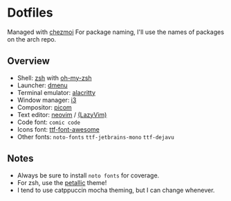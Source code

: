 # Dotfiles
Managed with [chezmoi](https://www.chezmoi.io/)
For package naming, I'll use the names of packages on the arch repo.

## Overview
- Shell: [zsh](https://wiki.archlinux.org/title/zsh) with [oh-my-zsh](https://ohmyz.sh/)
- Launcher: [dmenu](https://wiki.archlinux.org/title/dmenu)
- Terminal emulator: [alacritty](https://wiki.archlinux.org/title/Alacritty)
- Window manager: [i3](https://archlinux.org/groups/x86_64/i3/)
- Compositor: [picom](https://wiki.archlinux.org/title/picom)
- Text editor: [neovim](https://wiki.archlinux.org/title/Neovim) / [(LazyVim)](https://www.lazyvim.org/)
- Code font: `comic code`
- Icons font: [ttf-font-awesome](https://archlinux.org/packages/extra/any/ttf-font-awesome/)
- Other fonts: `noto-fonts` `ttf-jetbrains-mono` `ttf-dejavu`

## Notes
- Always be sure to install `noto fonts` for coverage.
- For zsh, use the [petallic](https://gist.github.com/Petally/e0ec63b7e2f9dff53cb5790fd54f15b4) theme!
- I tend to use catppuccin mocha theming, but I can change whenever.

